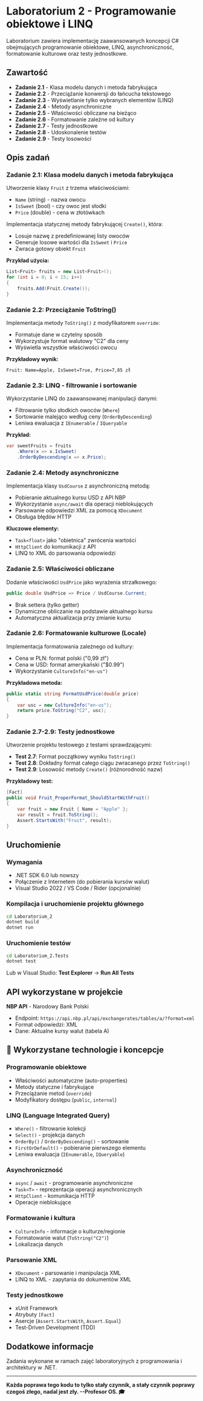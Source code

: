 ﻿# Laboratorium 2 - Programowanie obiektowe i LINQ

Laboratorium zawiera implementację zaawansowanych koncepcji C# obejmujących programowanie obiektowe, LINQ, asynchroniczność, formatowanie kulturowe oraz testy jednostkowe.

## Zawartość

- **Zadanie 2.1** - Klasa modelu danych i metoda fabrykująca
- **Zadanie 2.2** - Przeciążanie konwersji do łańcucha tekstowego
- **Zadanie 2.3** - Wyświetlanie tylko wybranych elementów (LINQ)
- **Zadanie 2.4** - Metody asynchroniczne
- **Zadanie 2.5** - Właściwości obliczane na bieżąco
- **Zadanie 2.6** - Formatowanie zależne od kultury
- **Zadanie 2.7** - Testy jednostkowe
- **Zadanie 2.8** - Udoskonalenie testów
- **Zadanie 2.9** - Testy losowości

## Opis zadań

### Zadanie 2.1: Klasa modelu danych i metoda fabrykująca

Utworzenie klasy `Fruit` z trzema właściwościami:

- `Name` (string) - nazwa owocu
- `IsSweet` (bool) - czy owoc jest słodki
- `Price` (double) - cena w złotówkach

Implementacja statycznej metody fabrykującej `Create()`, która:

- Losuje nazwę z predefiniowanej listy owoców
- Generuje losowe wartości dla `IsSweet` i `Price`
- Zwraca gotowy obiekt `Fruit`

**Przykład użycia:**

```csharp
List<Fruit> fruits = new List<Fruit>();
for (int i = 0; i < 15; i++)
{
    fruits.Add(Fruit.Create());
}
```

### Zadanie 2.2: Przeciążanie ToString()

Implementacja metody `ToString()` z modyfikatorem `override`:

- Formatuje dane w czytelny sposób
- Wykorzystuje format walutowy "C2" dla ceny
- Wyświetla wszystkie właściwości owocu

**Przykładowy wynik:**

```
Fruit: Name=Apple, IsSweet=True, Price=7,85 zł
```

### Zadanie 2.3: LINQ - filtrowanie i sortowanie

Wykorzystanie LINQ do zaawansowanej manipulacji danymi:

- Filtrowanie tylko słodkich owoców (`Where`)
- Sortowanie malejąco według ceny (`OrderByDescending`)
- Leniwa ewaluacja z `IEnumerable` / `IQueryable`

**Przykład:**

```csharp
var sweetFruits = fruits
    .Where(x => x.IsSweet)
    .OrderByDescending(x => x.Price);
```

### Zadanie 2.4: Metody asynchroniczne

Implementacja klasy `UsdCourse` z asynchroniczną metodą:

- Pobieranie aktualnego kursu USD z API NBP
- Wykorzystanie `async/await` dla operacji nieblokujących
- Parsowanie odpowiedzi XML za pomocą `XDocument`
- Obsługa błędów HTTP

**Kluczowe elementy:**

- `Task<float>` jako "obietnica" zwrócenia wartości
- `HttpClient` do komunikacji z API
- LINQ to XML do parsowania odpowiedzi

### Zadanie 2.5: Właściwości obliczane

Dodanie właściwości `UsdPrice` jako wyrażenia strzałkowego:

```csharp
public double UsdPrice => Price / UsdCourse.Current;
```

- Brak settera (tylko getter)
- Dynamiczne obliczanie na podstawie aktualnego kursu
- Automatyczna aktualizacja przy zmianie kursu

### Zadanie 2.6: Formatowanie kulturowe (Locale)

Implementacja formatowania zależnego od kultury:

- Cena w PLN: format polski ("0,99 zł")
- Cena w USD: format amerykański ("$0.99")
- Wykorzystanie `CultureInfo("en-us")`

**Przykładowa metoda:**

```csharp
public static string FormatUsdPrice(double price)
{
    var usc = new CultureInfo("en-us");
    return price.ToString("C2", usc);
}
```

### Zadanie 2.7-2.9: Testy jednostkowe

Utworzenie projektu testowego z testami sprawdzającymi:

- **Test 2.7**: Format początkowy wyniku `ToString()`
- **Test 2.8**: Dokładny format całego ciągu zwracanego przez `ToString()`
- **Test 2.9**: Losowość metody `Create()` (różnorodność nazw)

**Przykładowy test:**

```csharp
[Fact]
public void Fruit_ProperFormat_ShouldStartWithFruit()
{
    var fruit = new Fruit { Name = "Apple" };
    var result = fruit.ToString();
    Assert.StartsWith("Fruit", result);
}
```

## Uruchomienie

### Wymagania

- .NET SDK 6.0 lub nowszy
- Połączenie z Internetem (do pobierania kursów walut)
- Visual Studio 2022 / VS Code / Rider (opcjonalnie)

### Kompilacja i uruchomienie projektu głównego

```bash
cd Laboratorium_2
dotnet build
dotnet run
```

### Uruchomienie testów

```bash
cd Laboratorium_2.Tests
dotnet test
```

Lub w Visual Studio: **Test Explorer** → **Run All Tests**

## API wykorzystane w projekcie

**NBP API** - Narodowy Bank Polski

- Endpoint: `https://api.nbp.pl/api/exchangerates/tables/a/?format=xml`
- Format odpowiedzi: XML
- Dane: Aktualne kursy walut (tabela A)

## 🔧 Wykorzystane technologie i koncepcje

### Programowanie obiektowe

- Właściwości automatyczne (auto-properties)
- Metody statyczne i fabrykujące
- Przeciążanie metod (`override`)
- Modyfikatory dostępu (`public`, `internal`)

### LINQ (Language Integrated Query)

- `Where()` - filtrowanie kolekcji
- `Select()` - projekcja danych
- `OrderBy()` / `OrderByDescending()` - sortowanie
- `FirstOrDefault()` - pobieranie pierwszego elementu
- Leniwa ewaluacja (`IEnumerable`, `IQueryable`)

### Asynchroniczność

- `async` / `await` - programowanie asynchroniczne
- `Task<T>` - reprezentacja operacji asynchronicznych
- `HttpClient` - komunikacja HTTP
- Operacje nieblokujące

### Formatowanie i kultura

- `CultureInfo` - informacje o kulturze/regionie
- Formatowanie walut (`ToString("C2")`)
- Lokalizacja danych

### Parsowanie XML

- `XDocument` - parsowanie i manipulacja XML
- LINQ to XML - zapytania do dokumentów XML

### Testy jednostkowe

- xUnit Framework
- Atrybuty `[Fact]`
- Asercje (`Assert.StartsWith`, `Assert.Equal`)
- Test-Driven Development (TDD)

## Dodatkowe informacje

Zadania wykonane w ramach zajęć laboratoryjnych z programowania i architektury w .NET.

---

**Każda poprawa tego kodu to tylko stały czynnik, a stały czynnik poprawy czegoś złego, nadal jest zły. --Profesor OS. 🎓**
